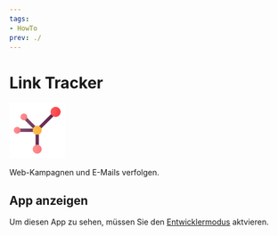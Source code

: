 ```yaml
---
tags:
- HowTo
prev: ./
---
```

# Link Tracker
![icons_odoo_website_partner](assets/icons_odoo_website_partner.png)

Web-Kampagnen und E-Mails verfolgen.

## App anzeigen

Um diesen App zu sehen, müssen Sie den [Entwicklermodus](Einstellungen.md#Entwicklermodus%20aktivieren) aktvieren.